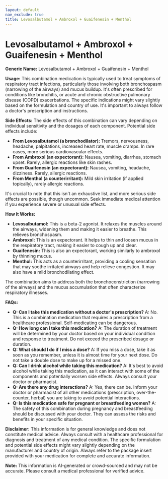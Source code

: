 ```yaml
---
layout: default
nav_exclude: true
title: Levosalbutamol + Ambroxol + Guaifenesin + Menthol
---
```


# Levosalbutamol + Ambroxol + Guaifenesin + Menthol

**Generic Name:** Levosalbutamol + Ambroxol + Guaifenesin + Menthol

**Usage:** This combination medication is typically used to treat symptoms of respiratory tract infections, particularly those involving both bronchospasm (narrowing of the airways) and mucus buildup. It's often prescribed for conditions like bronchitis, or acute and chronic obstructive pulmonary disease (COPD) exacerbations.  The specific indications might vary slightly based on the formulation and country of use.  It's important to always follow a doctor's prescription and instructions.

**Side Effects:**  The side effects of this combination can vary depending on individual sensitivity and the dosages of each component. Potential side effects include:

* **From Levosalbutamol (a bronchodilator):** Tremors, nervousness, headache, palpitations, increased heart rate, muscle cramps. In rare cases, more serious cardiovascular effects.
* **From Ambroxol (an expectorant):** Nausea, vomiting, diarrhea, stomach upset.  Rarely, allergic reactions like skin rashes.
* **From Guaifenesin (an expectorant):** Nausea, vomiting, headache, dizziness.  Rarely, allergic reactions.
* **From Menthol (a counterirritant):** Mild skin irritation (if applied topically), rarely allergic reactions.

It's crucial to note that this isn't an exhaustive list, and more serious side effects are possible, though uncommon.  Seek immediate medical attention if you experience severe or unusual side effects.

**How it Works:**

* **Levosalbutamol:** This is a beta-2 agonist.  It relaxes the muscles around the airways, widening them and making it easier to breathe.  This relieves bronchospasm.
* **Ambroxol:** This is an expectorant. It helps to thin and loosen mucus in the respiratory tract, making it easier to cough up and clear.
* **Guaifenesin:** This is also an expectorant, working similarly to ambroxol by thinning mucus.
* **Menthol:** This acts as a counterirritant, providing a cooling sensation that may soothe irritated airways and help relieve congestion.  It may also have a mild bronchodilating effect.


The combination aims to address both the bronchoconstriction (narrowing of the airways) and the mucus accumulation that often characterize respiratory illnesses.


**FAQs:**

* **Q: Can I take this medication without a doctor's prescription?** A: No. This is a combination medication that requires a prescription from a healthcare professional.  Self-medicating can be dangerous.
* **Q: How long can I take this medication?** A: The duration of treatment will be determined by your doctor based on your individual condition and response to treatment. Do not exceed the prescribed dosage or duration.
* **Q: What should I do if I miss a dose?** A:  If you miss a dose, take it as soon as you remember, unless it is almost time for your next dose. Do not take a double dose to make up for a missed one.
* **Q: Can I drink alcohol while taking this medication?** A:  It's best to avoid alcohol while taking this medication, as it can interact with some of the components and potentially worsen side effects.  Always consult your doctor or pharmacist.
* **Q:  Are there any drug interactions?** A: Yes, there can be.  Inform your doctor or pharmacist of all other medications (prescription, over-the-counter, herbal) you are taking to avoid potential interactions.
* **Q:  Is this medication safe for pregnant or breastfeeding women?** A:  The safety of this combination during pregnancy and breastfeeding should be discussed with your doctor.  They can assess the risks and benefits in your specific situation.


**Disclaimer:** This information is for general knowledge and does not constitute medical advice. Always consult with a healthcare professional for diagnosis and treatment of any medical condition.  The specific formulation and potential side effects might vary slightly depending on the manufacturer and country of origin.  Always refer to the package insert provided with your medication for complete and accurate information.


**Note:** This information is AI-generated or crowd-sourced and may not be accurate. Please consult a medical professional for verified advice.
